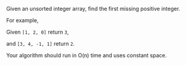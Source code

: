 Given an unsorted integer array, find the first missing positive integer.

For example,

Given `[1, 2, 0]` return `3`,

and `[3, 4, -1, 1]` return `2`.

Your algorithm should run in O(n) time and uses constant space.
